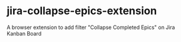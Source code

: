 # jira-collapse-epics-extension
A browser extension to add filter "Collapse Completed Epics" on Jira Kanban Board
